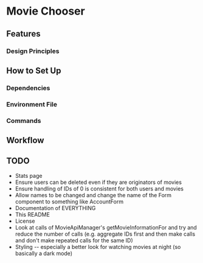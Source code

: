 # Movie Chooser

## Features

### Design Principles

## How to Set Up

### Dependencies

### Environment File

### Commands

## Workflow

## TODO

- Stats page
- Ensure users can be deleted even if they are originators of movies
- Ensure handling of IDs of 0 is consistent for both users and movies
- Allow names to be changed and change the name of the Form component to something like AccountForm
- Documentation of EVERYTHING
- This README
- License
- Look at calls of MovieApiManager's getMovieInformationFor and try and reduce the number of calls (e.g. aggregate IDs first and then make calls and don't make repeated calls for the same ID)
- Styling -- especially a better look for watching movies at night (so basically a dark mode)

